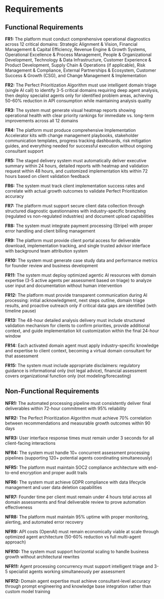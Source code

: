 # Requirements

## Functional Requirements

**FR1:** The platform must conduct comprehensive operational diagnostics across 12 critical domains: Strategic Alignment & Vision, Financial Management & Capital Efficiency, Revenue Engine & Growth Systems, Operational Excellence & Process Management, People & Organizational Development, Technology & Data Infrastructure, Customer Experience & Product Development, Supply Chain & Operations (if applicable), Risk Management & Compliance, External Partnerships & Ecosystem, Customer Success & Growth (CSG), and Change Management & Implementation

**FR2:** The Perfect Prioritization Algorithm must use intelligent domain triage (single AI call) to identify 3-5 critical domains requiring deep agent analysis, then deploy specialist agents only for identified problem areas, achieving 50-60% reduction in API consumption while maintaining analysis quality

**FR3:** The system must generate visual heatmap reports showing operational health with clear priority rankings for immediate vs. long-term improvements across all 12 domains

**FR4:** The platform must produce comprehensive Implementation Accelerator kits with change management playbooks, stakeholder communication templates, progress tracking dashboards, risk mitigation guides, and everything needed for successful execution without ongoing consultant support

**FR5:** The staged delivery system must automatically deliver executive summary within 24 hours, detailed reports with heatmap and validation request within 48 hours, and customized implementation kits within 72 hours based on client validation feedback

**FR6:** The system must track client implementation success rates and correlate with actual growth outcomes to validate Perfect Prioritization accuracy

**FR7:** The platform must support secure client data collection through structured diagnostic questionnaires with industry-specific branching (regulated vs non-regulated industries) and document upload capabilities

**FR8:** The system must integrate payment processing (Stripe) with proper error handling and client billing management

**FR9:** The platform must provide client portal access for deliverable download, implementation tracking, and single trusted advisor interface with background team attribution system

**FR10:** The system must generate case study data and performance metrics for founder review and business development

**FR11:** The system must deploy optimized agentic AI resources with domain expertise (3-5 active agents per assessment based on triage) to analyze user input and documentation without human intervention

**FR12:** The platform must provide transparent communication during AI processing: initial acknowledgment, next steps outline, domain triage results, and proactive outreach only if critical data gaps are identified (with timeline pause)

**FR13:** The 48-hour detailed analysis delivery must include structured validation mechanism for clients to confirm priorities, provide additional context, and guide implementation kit customization within the final 24-hour window

**FR14:** Each activated domain agent must apply industry-specific knowledge and expertise to client context, becoming a virtual domain consultant for that assessment

**FR15:** The system must include appropriate disclaimers: regulatory guidance is informational only (not legal advice), financial assessment covers organizational function only (not modeling/forecasting)

## Non-Functional Requirements

**NFR1:** The automated processing pipeline must consistently deliver final deliverables within 72-hour commitment with 95% reliability

**NFR2:** The Perfect Prioritization Algorithm must achieve 70% correlation between recommendations and measurable growth outcomes within 90 days

**NFR3:** User interface response times must remain under 3 seconds for all client-facing interactions

**NFR4:** The system must handle 10+ concurrent assessment processing pipelines (supporting 120+ potential agents coordinating simultaneously)

**NFR5:** The platform must maintain SOC2 compliance architecture with end-to-end encryption and proper audit trails

**NFR6:** The system must achieve GDPR compliance with data lifecycle management and user data deletion capabilities

**NFR7:** Founder time per client must remain under 4 hours total across all domain assessments and final deliverable review to prove automation effectiveness

**NFR8:** The platform must maintain 95% uptime with proper monitoring, alerting, and automated error recovery

**NFR9:** API costs (OpenAI) must remain economically viable at scale through optimized agent architecture (50-60% reduction vs full multi-agent approach)

**NFR10:** The system must support horizontal scaling to handle business growth without architectural rewrites

**NFR11:** Agent processing concurrency must support intelligent triage and 3-5 specialist agents working simultaneously per assessment

**NFR12:** Domain agent expertise must achieve consultant-level accuracy through prompt engineering and knowledge base integration rather than custom model training

